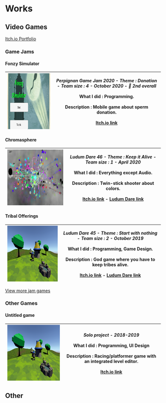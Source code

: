 # Works

## Video Games

[Itch.io Portfolio](https://axelvborn.itch.io/)

### Game Jams
#### Fonzy Simulator

| <img src="/img/fonzysimulator.png" width="320" height="180"> | *Perpignan Game Jam 2020  -  Theme : Donation  -  Team size : 4  -  October 2020 - 🥈 2nd overall*<br><br>**What I did :** Programming.<br><br>**Description :** Mobile game about sperm donation.<br><br>[Itch.io link](https://awesomegameconcepts.itch.io/fonzy-simulator) |
| --- | --- |
#### Chromasphere

| <img src="/img/chromasphere.png" width="320" height="180"> | *Ludum Dare 46  -  Theme : Keep it Alive  -  Team size : 1  -  April 2020*<br><br>**What I did :** Everything except Audio.<br><br>**Description :** Twin-stick shooter about colors.<br><br>[Itch.io link](https://axelvborn.itch.io/chromasphere) - [Ludum Dare link](https://ldjam.com/events/ludum-dare/46/chromasphere) |
| --- | --- |
#### Tribal Offerings

| <img src="/img/tribalofferings.png" width="320" height="180"> | *Ludum Dare 45  -  Theme : Start with nothing  -  Team size : 2  -  October 2019*<br><br>**What I did :** Programming, Game Design.<br><br>**Description :** God game where you have to keep tribes alive.<br><br>[Itch.io link](https://axelvborn.itch.io/tribalofferings) - [Ludum Dare link](https://ldjam.com/events/ludum-dare/45/tribal-offerings) |
| --- | --- |
[View more jam games](gamejams.md)
### Other Games
#### Untitled game

| <img src="/img/tribalofferings.png" width="320" height="180"> | *Solo project  -  2018-2019*<br><br>**What I did :** Programming, UI Design<br><br>**Description :** Racing/platformer game with an integrated level editor.<br><br>[Itch.io link](https://axelvborn.itch.io/slidedemo)
| --- | --- |

## Other